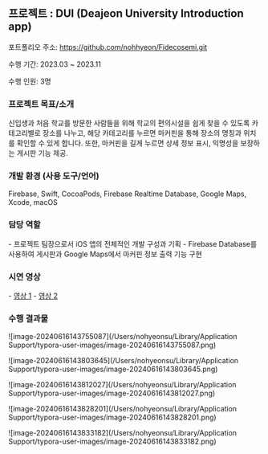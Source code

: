 ## 프로젝트 : DUI (Deajeon University Introduction app)

포트폴리오 주소: https://github.com/nohhyeon/Fidecosemi.git

수행 기간: 2023.03 ~ 2023.11

수행 인원: 3명

### 프로젝트 목표/소개

신입생과 처음 학교를 방문한 사람들을 위해 학교의 편의시설을 쉽게 찾을 수 있도록 카테고리별로 장소를 나누고, 해당 카테고리를 누르면 마커핀을 통해 장소의 명칭과 위치를 확인할 수 있게 합니다. 또한, 마커핀을 길게 누르면 상세 정보 표시, 익명성을 보장하는 게시판 기능 제공.

### 개발 환경 (사용 도구/언어)

Firebase, Swift, CocoaPods, Firebase Realtime Database, Google Maps, Xcode, macOS

### 담당 역할

\- 프로젝트 팀장으로서 iOS 앱의 전체적인 개발 구성과 기획
 \- Firebase Database를 사용하여 게시판과 Google Maps에서 마커핀 정보 출력 기능 구현

### 시연 영상

\- [영상 1](https://www.youtube.com/shorts/PKLn743jEoM)
 \- [영상 2](https://www.youtube.com/shorts/HAFVg5ZxwcM)

### 수행 결과물

![image-20240616143755087](/Users/nohyeonsu/Library/Application Support/typora-user-images/image-20240616143755087.png)

![image-20240616143803645](/Users/nohyeonsu/Library/Application Support/typora-user-images/image-20240616143803645.png)

![image-20240616143812027](/Users/nohyeonsu/Library/Application Support/typora-user-images/image-20240616143812027.png)

![image-20240616143828201](/Users/nohyeonsu/Library/Application Support/typora-user-images/image-20240616143828201.png)

![image-20240616143833182](/Users/nohyeonsu/Library/Application Support/typora-user-images/image-20240616143833182.png)